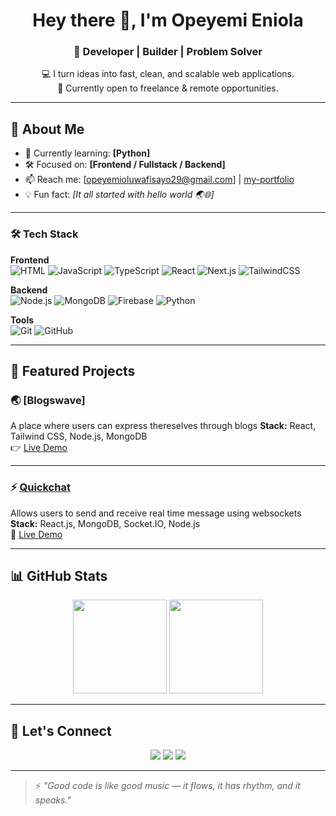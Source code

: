 
<!-- Banner or hero text -->
<h1 align="center">Hey there 👋, I'm Opeyemi Eniola</h1>
<h3 align="center">🚀 Developer | Builder | Problem Solver</h3>

<p align="center">
  💻 I turn ideas into fast, clean, and scalable web applications.<br>
  🎯 Currently open to freelance & remote opportunities.
</p>

---

## 🧠 About Me

- 🌱 Currently learning: **[Python]**
- 🛠️ Focused on: **[Frontend / Fullstack / Backend]**
- 📫 Reach me: [opeyemioluwafisayo29@gmail.com] | [my-portfolio](https://devenny.vercel.app)
- 💡 Fun fact: *[It all started with hello world 🌏🌐]*

---

### 🛠 Tech Stack

**Frontend**  
![HTML](https://img.shields.io/badge/HTML5-E34F26?style=flat&logo=html5&logoColor=white)
![JavaScript](https://img.shields.io/badge/JavaScript-F7DF1E?style=flat&logo=javascript&logoColor=black)
![TypeScript](https://img.shields.io/badge/TypeScript-3178C6?style=flat&logo=typescript&logoColor=white)
![React](https://img.shields.io/badge/React-20232A?style=flat&logo=react&logoColor=61DAFB)
![Next.js](https://img.shields.io/badge/Next.js-000000?style=flat&logo=next.js&logoColor=white)
![TailwindCSS](https://img.shields.io/badge/Tailwind_CSS-38B2AC?style=flat&logo=tailwind-css&logoColor=white)

**Backend**  
![Node.js](https://img.shields.io/badge/Node.js-339933?style=flat&logo=node.js&logoColor=white)
![MongoDB](https://img.shields.io/badge/MongoDB-47A248?style=flat&logo=mongodb&logoColor=white)
![Firebase](https://img.shields.io/badge/Firebase-FFCA28?style=flat&logo=firebase&logoColor=black)
![Python](https://img.shields.io/badge/Python-3776AB?style=flat&logo=python&logoColor=white)

**Tools**  
![Git](https://img.shields.io/badge/Git-F05032?style=flat&logo=git&logoColor=white)
![GitHub](https://img.shields.io/badge/GitHub-181717?style=flat&logo=github&logoColor=white)


---

## 📂 Featured Projects

### 🌏 [Blogswave]
A place where users can express thereselves through blogs
**Stack:** React, Tailwind CSS, Node.js, MongoDB  
👉 [Live Demo](https://blogswave.vercel.app)

---

### ⚡ [Quickchat](https://github.com/Enisco29/quickchat)
Allows users to send and receive real time message using websockets 
**Stack:** React.js, MongoDB, Socket.IO, Node.js  
🔗 [Live Demo](https://quickchat-tan.vercel.app)

---

## 📊 GitHub Stats

<p align="center">
  <img src="https://github-readme-stats.vercel.app/api?username=Enisco29&show_icons=true&theme=radical" height="150" />
  <img src="https://github-readme-stats.vercel.app/api/top-langs/?username=Enisco29&layout=compact&theme=radical" height="150" />
</p>

---

## 🔗 Let's Connect

<p align="center">
  <a href="https://twitter.com/ennycodes"><img src="https://img.shields.io/badge/Twitter-blue?style=for-the-badge&logo=twitter&logoColor=white" /></a>
  <a href="https://www.linkedin.com/in/eniola-opeyemi-b6a701334/"><img src="https://img.shields.io/badge/LinkedIn-blue?style=for-the-badge&logo=linkedin&logoColor=white" /></a>
  <a href="mailto:opeyemioluwafisayo29@email.com"><img src="https://img.shields.io/badge/Email-red?style=for-the-badge&logo=gmail&logoColor=white" /></a>
</p>

---

> ⚡ *"Good code is like good music — it flows, it has rhythm, and it speaks."*

